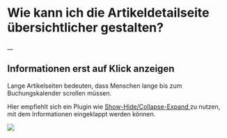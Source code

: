 #  Wie kann ich die Artikeldetailseite übersichtlicher gestalten?

__

##  Informationen erst auf Klick anzeigen

Lange Artikelseiten bedeuten, dass Menschen lange bis zum Buchungskalender
scrollen müssen.

Hier empfiehlt sich ein Plugin wie [ Show-Hide/Collapse-Expand
](https://de.wordpress.org/plugins/show-hidecollapse-expand) zu nutzen, mit
dem Informationen eingeklappt werden können.

![](/img/item-collapse.png)

